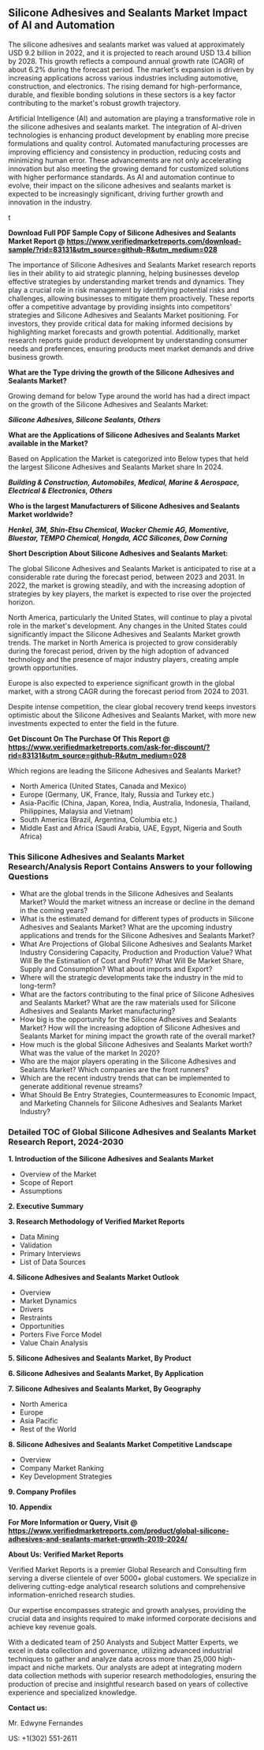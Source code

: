 <h2>Silicone Adhesives and Sealants Market Impact of AI and Automation</h2><p>The silicone adhesives and sealants market was valued at approximately USD 9.2 billion in 2022, and it is projected to reach around USD 13.4 billion by 2028. This growth reflects a compound annual growth rate (CAGR) of about 6.2% during the forecast period. The market's expansion is driven by increasing applications across various industries including automotive, construction, and electronics. The rising demand for high-performance, durable, and flexible bonding solutions in these sectors is a key factor contributing to the market's robust growth trajectory.</p><p>Artificial Intelligence (AI) and automation are playing a transformative role in the silicone adhesives and sealants market. The integration of AI-driven technologies is enhancing product development by enabling more precise formulations and quality control. Automated manufacturing processes are improving efficiency and consistency in production, reducing costs and minimizing human error. These advancements are not only accelerating innovation but also meeting the growing demand for customized solutions with higher performance standards. As AI and automation continue to evolve, their impact on the silicone adhesives and sealants market is expected to be increasingly significant, driving further growth and innovation in the industry.</p>t</p><p id="" class=""><strong>Download Full PDF Sample Copy of Silicone Adhesives and Sealants Market Report @ <a href="https://www.verifiedmarketreports.com/download-sample/?rid=83131&utm_source=github-R&utm_medium=028" target="_blank">https://www.verifiedmarketreports.com/download-sample/?rid=83131&utm_source=github-R&utm_medium=028</a></strong></p><p>The importance of&nbsp;Silicone Adhesives and Sealants Market research reports lies in their ability to aid strategic planning, helping businesses develop effective strategies by understanding market trends and dynamics. They play a crucial role in risk management by identifying potential risks and challenges, allowing businesses to mitigate them proactively. These reports offer a competitive advantage by providing insights into competitors' strategies and Silicone Adhesives and Sealants Market positioning. For investors, they provide critical data for making informed decisions by highlighting market forecasts and growth potential. Additionally, market research reports guide product development by understanding consumer needs and preferences, ensuring products meet market demands and drive business growth.</p><p><strong>What are the&nbsp;Type driving the growth of the Silicone Adhesives and Sealants Market?</strong></p><p id="" class="">Growing demand for below Type around the world has had a direct impact on the growth of the Silicone Adhesives and Sealants Market:</p><em><strong>Silicone Adhesives, Silicone Sealants, Others</strong></em></p><strong>What are the&nbsp;Applications&nbsp;of Silicone Adhesives and Sealants Market available in the Market?</strong></p><p id="" class="">Based on Application the Market is categorized into Below types that held the largest Silicone Adhesives and Sealants Market share In 2024.</p><em><strong>Building & Construction, Automobiles, Medical, Marine & Aerospace, Electrical & Electronics, Others</strong></em></p><strong>Who is the largest Manufacturers of Silicone Adhesives and Sealants Market worldwide?</strong></p><p><em><strong>Henkel, 3M, Shin-Etsu Chemical, Wacker Chemie AG, Momentive, Bluestar, TEMPO Chemical, Hongda, ACC Silicones, Dow Corning</strong></em></p><p id="" class=""><strong>Short Description About Silicone Adhesives and Sealants Market:</strong></p><p>The global Silicone Adhesives and Sealants Market is anticipated to rise at a considerable rate during the forecast period, between 2023 and 2031. In 2022, the market is growing steadily, and with the increasing adoption of strategies by key players, the market is expected to rise over the projected horizon.</p><p>North America, particularly the United States, will continue to play a pivotal role in the market's development. Any changes in the United States could significantly impact the Silicone Adhesives and Sealants Market growth trends. The market in North America is projected to grow considerably during the forecast period, driven by the high adoption of advanced technology and the presence of major industry players, creating ample growth opportunities.</p><p>Europe is also expected to experience significant growth in the global market, with a strong CAGR during the forecast period from 2024 to 2031.</p><p>Despite intense competition, the clear global recovery trend keeps investors optimistic about the Silicone Adhesives and Sealants Market, with more new investments expected to enter the field in the future.</p><p id="" class=""><strong>Get Discount On The Purchase Of This Report @ <a href="https://www.verifiedmarketreports.com/ask-for-discount/?rid=83131&utm_source=github-R&utm_medium=028" target="_blank">https://www.verifiedmarketreports.com/ask-for-discount/?rid=83131&utm_source=github-R&utm_medium=028</a></strong></p>Which regions are leading the Silicone Adhesives and Sealants Market?</p><ul><li>North America (United States, Canada and Mexico)</li><li>Europe (Germany, UK, France, Italy, Russia and Turkey etc.)</li><li>Asia-Pacific (China, Japan, Korea, India, Australia, Indonesia, Thailand, Philippines, Malaysia and Vietnam)</li><li>South America (Brazil, Argentina, Columbia etc.)</li><li>Middle East and Africa (Saudi Arabia, UAE, Egypt, Nigeria and South Africa)</li></ul><h3 id="" class="">This Silicone Adhesives and Sealants Market Research/Analysis Report Contains Answers to your following Questions</h3><ul><li>What are the global trends in the Silicone Adhesives and Sealants Market? Would the market witness an increase or decline in the demand in the coming years?</li><li>What is the estimated demand for different types of products in Silicone Adhesives and Sealants Market? What are the upcoming industry applications and trends for the Silicone Adhesives and Sealants Market?</li><li>What Are Projections of Global Silicone Adhesives and Sealants Market Industry Considering Capacity, Production and Production Value? What Will Be the Estimation of Cost and Profit? What Will Be Market Share, Supply and Consumption? What about imports and Export?</li><li>Where will the strategic developments take the industry in the mid to long-term?</li><li>What are the factors contributing to the final price of Silicone Adhesives and Sealants Market? What are the raw materials used for Silicone Adhesives and Sealants Market manufacturing?</li><li>How big is the opportunity for the Silicone Adhesives and Sealants Market? How will the increasing adoption of Silicone Adhesives and Sealants Market for mining impact the growth rate of the overall market?</li><li>How much is the global Silicone Adhesives and Sealants Market worth? What was the value of the market In 2020?</li><li>Who are the major players operating in the Silicone Adhesives and Sealants Market? Which companies are the front runners?</li><li>Which are the recent industry trends that can be implemented to generate additional revenue streams?</li><li>What Should Be Entry Strategies, Countermeasures to Economic Impact, and Marketing Channels for Silicone Adhesives and Sealants Market Industry?</li></ul><h3 id="" class="">Detailed TOC of Global Silicone Adhesives and Sealants Market Research Report, 2024-2030</h3><p id="" class=""><strong>1. Introduction of the Silicone Adhesives and Sealants Market</strong></p><ul><li>Overview of the Market</li><li>Scope of Report</li><li>Assumptions</li></ul><p id="" class=""><strong>2. Executive Summary</strong></p><p id="" class=""><strong>3. Research Methodology of Verified Market Reports</strong></p><ul><li>Data Mining</li><li>Validation</li><li>Primary Interviews</li><li>List of Data Sources</li></ul><p id="" class=""><strong>4. Silicone Adhesives and Sealants Market Outlook</strong></p><ul><li>Overview</li><li>Market Dynamics</li><li>Drivers</li><li>Restraints</li><li>Opportunities</li><li>Porters Five Force Model</li><li>Value Chain Analysis</li></ul><p id="" class=""><strong>5. Silicone Adhesives and Sealants Market, By Product</strong></p><p id="" class=""><strong>6. Silicone Adhesives and Sealants Market, By Application</strong></p><p id="" class=""><strong>7. Silicone Adhesives and Sealants Market, By Geography</strong></p><ul><li>North America</li><li>Europe</li><li>Asia Pacific</li><li>Rest of the World</li></ul><p id="" class=""><strong>8. Silicone Adhesives and Sealants Market Competitive Landscape</strong></p><ul><li>Overview</li><li>Company Market Ranking</li><li>Key Development Strategies</li></ul><p id="" class=""><strong>9. Company Profiles</strong></p><p id="" class=""><strong>10. Appendix</strong></p><p id="" class=""><strong>For More Information or Query, Visit @ <a href="https://www.verifiedmarketreports.com/product/global-silicone-adhesives-and-sealants-market-growth-2019-2024/" target="_blank">https://www.verifiedmarketreports.com/product/global-silicone-adhesives-and-sealants-market-growth-2019-2024/</a></strong></p><p id="" class=""><strong>About Us: Verified Market Reports</strong></p><p id="" class="">Verified Market Reports is a premier Global Research and Consulting firm serving a diverse clientele of over 5000+ global customers. We specialize in delivering cutting-edge analytical research solutions and comprehensive information-enriched research studies.</p><p id="" class="">Our expertise encompasses strategic and growth analyses, providing the crucial data and insights required to make informed corporate decisions and achieve key revenue goals.</p><p id="" class="">With a dedicated team of 250 Analysts and Subject Matter Experts, we excel in data collection and governance, utilizing advanced industrial techniques to gather and analyze data across more than 25,000 high-impact and niche markets. Our analysts are adept at integrating modern data collection methods with superior research methodologies, ensuring the production of precise and insightful research based on years of collective experience and specialized knowledge.</p><p id="" class=""><strong>Contact us:</strong></p><p id="" class="">Mr. Edwyne Fernandes</p><p id="" class="">US: +1(302) 551-2611</p>